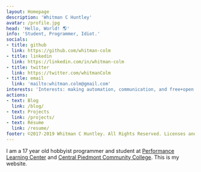 ```yaml
---
layout: Homepage
description: 'Whitman C Huntley'
avatar: /profile.jpg
head: 'Hello, World! 🌎'
info: 'Student, Programmer, Idiot.'
socials:
- title: github
  link: https://github.com/whitman-colm
- title: linkedin
  link: https://linkedin.com/in/whitman-colm
- title: twitter
  link: https://twitter.com/whitmanColm
- title: email
  link: 'mailto:whitman.colm@gmail.com'
interests: 'Interests: making automation, communication, and free+open source software easily accessible and usable.'
actions:
- text: Blog
  link: /blog/
- text: Projects
  link: /projects/
- text: Résume
  link: /resume/
footer: ©2017-2019 Whitman C Huntley. All Rights Reserved. Licenses and other Legal Faffing Available at https://whitmans.io/acknowledgements
---
```


I am a 17 year old hobbyist programmer and student at [Performance Learning Center](http://schools.cms.k12.nc.us/plcHS/Pages/Default.aspx) and [Central Piedmont Community College](https://www.cpcc.edu/). This is my website.
